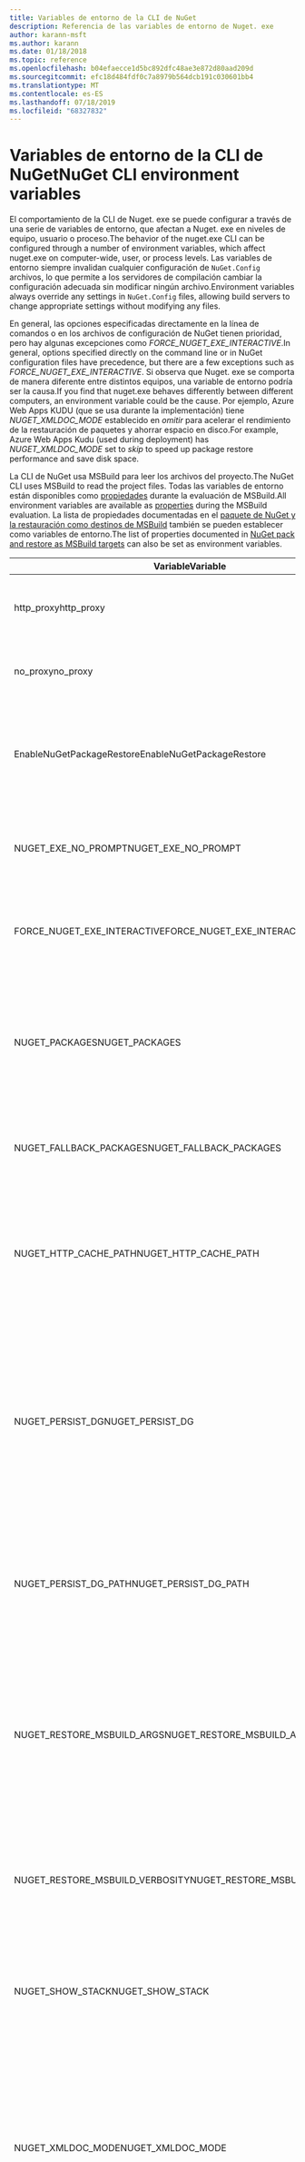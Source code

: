 ```yaml
---
title: Variables de entorno de la CLI de NuGet
description: Referencia de las variables de entorno de Nuget. exe
author: karann-msft
ms.author: karann
ms.date: 01/18/2018
ms.topic: reference
ms.openlocfilehash: b04efaecce1d5bc892dfc48ae3e872d80aad209d
ms.sourcegitcommit: efc18d484fdf0c7a8979b564dcb191c030601bb4
ms.translationtype: MT
ms.contentlocale: es-ES
ms.lasthandoff: 07/18/2019
ms.locfileid: "68327832"
---
```

# <a name="nuget-cli-environment-variables"></a><span data-ttu-id="420d1-103">Variables de entorno de la CLI de NuGet</span><span class="sxs-lookup"><span data-stu-id="420d1-103">NuGet CLI environment variables</span></span>

<span data-ttu-id="420d1-104">El comportamiento de la CLI de Nuget. exe se puede configurar a través de una serie de variables de entorno, que afectan a Nuget. exe en niveles de equipo, usuario o proceso.</span><span class="sxs-lookup"><span data-stu-id="420d1-104">The behavior of the nuget.exe CLI can be configured through a number of environment variables, which affect nuget.exe on computer-wide, user, or process levels.</span></span> <span data-ttu-id="420d1-105">Las variables de entorno siempre invalidan cualquier configuración de `NuGet.Config` archivos, lo que permite a los servidores de compilación cambiar la configuración adecuada sin modificar ningún archivo.</span><span class="sxs-lookup"><span data-stu-id="420d1-105">Environment variables always override any settings in `NuGet.Config` files, allowing build servers to change appropriate settings without modifying any files.</span></span>

<span data-ttu-id="420d1-106">En general, las opciones especificadas directamente en la línea de comandos o en los archivos de configuración de NuGet tienen prioridad, pero hay algunas excepciones como *FORCE_NUGET_EXE_INTERACTIVE*.</span><span class="sxs-lookup"><span data-stu-id="420d1-106">In general, options specified directly on the command line or in NuGet configuration files have precedence, but there are a few exceptions such as *FORCE_NUGET_EXE_INTERACTIVE*.</span></span> <span data-ttu-id="420d1-107">Si observa que Nuget. exe se comporta de manera diferente entre distintos equipos, una variable de entorno podría ser la causa.</span><span class="sxs-lookup"><span data-stu-id="420d1-107">If you find that nuget.exe behaves differently between different computers, an environment variable could be the cause.</span></span> <span data-ttu-id="420d1-108">Por ejemplo, Azure Web Apps KUDU (que se usa durante la implementación) tiene *NUGET_XMLDOC_MODE* establecido en *omitir* para acelerar el rendimiento de la restauración de paquetes y ahorrar espacio en disco.</span><span class="sxs-lookup"><span data-stu-id="420d1-108">For example, Azure Web Apps Kudu (used during deployment) has *NUGET_XMLDOC_MODE* set to *skip* to speed up package restore performance and save disk space.</span></span>

<span data-ttu-id="420d1-109">La CLI de NuGet usa MSBuild para leer los archivos del proyecto.</span><span class="sxs-lookup"><span data-stu-id="420d1-109">The NuGet CLI uses MSBuild to read the project files.</span></span> <span data-ttu-id="420d1-110">Todas las variables de entorno están disponibles como [propiedades](/visualstudio/msbuild/msbuild-command-line-reference) durante la evaluación de MSBuild.</span><span class="sxs-lookup"><span data-stu-id="420d1-110">All environment variables are available as [properties](/visualstudio/msbuild/msbuild-command-line-reference) during the MSBuild evaluation.</span></span>
<span data-ttu-id="420d1-111">La lista de propiedades documentadas en el [paquete de NuGet y la restauración como destinos de MSBuild](../msbuild-targets.md#restore-properties) también se pueden establecer como variables de entorno.</span><span class="sxs-lookup"><span data-stu-id="420d1-111">The list of properties documented in [NuGet pack and restore as MSBuild targets](../msbuild-targets.md#restore-properties) can also be set as environment variables.</span></span>

| <span data-ttu-id="420d1-112">Variable</span><span class="sxs-lookup"><span data-stu-id="420d1-112">Variable</span></span> | <span data-ttu-id="420d1-113">DESCRIPCIÓN</span><span class="sxs-lookup"><span data-stu-id="420d1-113">Description</span></span> | <span data-ttu-id="420d1-114">Comentarios</span><span class="sxs-lookup"><span data-stu-id="420d1-114">Remarks</span></span> |
| --- | --- | --- |
| <span data-ttu-id="420d1-115">http_proxy</span><span class="sxs-lookup"><span data-stu-id="420d1-115">http_proxy</span></span> | <span data-ttu-id="420d1-116">Proxy http usado para las operaciones HTTP de NuGet.</span><span class="sxs-lookup"><span data-stu-id="420d1-116">Http proxy used for NuGet HTTP operations.</span></span> | <span data-ttu-id="420d1-117">Esto se especificaría como `http://<username>:<password>@proxy.com`.</span><span class="sxs-lookup"><span data-stu-id="420d1-117">This would be specified as `http://<username>:<password>@proxy.com`.</span></span> |
| <span data-ttu-id="420d1-118">no_proxy</span><span class="sxs-lookup"><span data-stu-id="420d1-118">no_proxy</span></span> | <span data-ttu-id="420d1-119">Configura los dominios para omitir el uso de proxy.</span><span class="sxs-lookup"><span data-stu-id="420d1-119">Configures domains to bypass from using proxy.</span></span> | <span data-ttu-id="420d1-120">Se especifica como dominios separados por comas (,).</span><span class="sxs-lookup"><span data-stu-id="420d1-120">Specified as domains separated by comma (,).</span></span> |
| <span data-ttu-id="420d1-121">EnableNuGetPackageRestore</span><span class="sxs-lookup"><span data-stu-id="420d1-121">EnableNuGetPackageRestore</span></span> | <span data-ttu-id="420d1-122">Marca para si NuGet debe conceder implícitamente el consentimiento si lo requiere el paquete en la restauración.</span><span class="sxs-lookup"><span data-stu-id="420d1-122">Flag for if NuGet should implicitly grant consent if that's required by package on restore.</span></span> | <span data-ttu-id="420d1-123">La marca especificada se trata como *true* o *1*, cualquier otro valor tratado como marca no establecido.</span><span class="sxs-lookup"><span data-stu-id="420d1-123">Specified flag is treated as *true* or *1*, any other value treated as flag not set.</span></span> |
| <span data-ttu-id="420d1-124">NUGET_EXE_NO_PROMPT</span><span class="sxs-lookup"><span data-stu-id="420d1-124">NUGET_EXE_NO_PROMPT</span></span> | <span data-ttu-id="420d1-125">Impide que el archivo exe solicite las credenciales.</span><span class="sxs-lookup"><span data-stu-id="420d1-125">Prevents the exe for prompting for credentials.</span></span> | <span data-ttu-id="420d1-126">Cualquier valor excepto null o una cadena vacía se tratará como esta marca establecida en true.</span><span class="sxs-lookup"><span data-stu-id="420d1-126">Any value except null or empty string will be treated as this flag set/true.</span></span> |
| <span data-ttu-id="420d1-127">FORCE_NUGET_EXE_INTERACTIVE</span><span class="sxs-lookup"><span data-stu-id="420d1-127">FORCE_NUGET_EXE_INTERACTIVE</span></span> | <span data-ttu-id="420d1-128">Variable de entorno global para forzar el modo interactivo.</span><span class="sxs-lookup"><span data-stu-id="420d1-128">Global environment variable to force interactive mode.</span></span> | <span data-ttu-id="420d1-129">Cualquier valor excepto null o una cadena vacía se tratará como esta marca establecida en true.</span><span class="sxs-lookup"><span data-stu-id="420d1-129">Any value except null or empty string will be treated as this flag set/true.</span></span> |
| <span data-ttu-id="420d1-130">NUGET_PACKAGES</span><span class="sxs-lookup"><span data-stu-id="420d1-130">NUGET_PACKAGES</span></span> | <span data-ttu-id="420d1-131">Ruta de acceso que se va a usar para la carpeta *global-Packages* , tal y como se describe en [Administración de paquetes globales y carpetas de caché](../../consume-packages/managing-the-global-packages-and-cache-folders.md).</span><span class="sxs-lookup"><span data-stu-id="420d1-131">Path to use for the *global-packages* folder as described on [Managing the global packages and cache folders](../../consume-packages/managing-the-global-packages-and-cache-folders.md).</span></span> | <span data-ttu-id="420d1-132">Se especifica como ruta de acceso absoluta.</span><span class="sxs-lookup"><span data-stu-id="420d1-132">Specified as absolute path.</span></span> |
| <span data-ttu-id="420d1-133">NUGET_FALLBACK_PACKAGES</span><span class="sxs-lookup"><span data-stu-id="420d1-133">NUGET_FALLBACK_PACKAGES</span></span> | <span data-ttu-id="420d1-134">Carpetas globales de paquetes de reserva.</span><span class="sxs-lookup"><span data-stu-id="420d1-134">Global fallback packages folders.</span></span> | <span data-ttu-id="420d1-135">Rutas de acceso de carpeta absolutas separadas por punto y coma (;).</span><span class="sxs-lookup"><span data-stu-id="420d1-135">Absolute folder paths separated by semicolon (;).</span></span> |
| <span data-ttu-id="420d1-136">NUGET_HTTP_CACHE_PATH</span><span class="sxs-lookup"><span data-stu-id="420d1-136">NUGET_HTTP_CACHE_PATH</span></span> | <span data-ttu-id="420d1-137">Ruta de acceso que se va a usar para la carpeta *http-cache* , tal y como se describe en [Administración de paquetes globales y carpetas de caché](../../consume-packages/managing-the-global-packages-and-cache-folders.md).</span><span class="sxs-lookup"><span data-stu-id="420d1-137">Path to use for the *http-cache* folder as described on [Managing the global packages and cache folders](../../consume-packages/managing-the-global-packages-and-cache-folders.md).</span></span> | <span data-ttu-id="420d1-138">Se especifica como ruta de acceso absoluta.</span><span class="sxs-lookup"><span data-stu-id="420d1-138">Specified as absolute path.</span></span> |
| <span data-ttu-id="420d1-139">NUGET_PERSIST_DG</span><span class="sxs-lookup"><span data-stu-id="420d1-139">NUGET_PERSIST_DG</span></span> | <span data-ttu-id="420d1-140">Marca que indica si se deben conservar los archivos DG (datos recopilados de MSBuild).</span><span class="sxs-lookup"><span data-stu-id="420d1-140">Flag indicating if dg files (data collected from MSBuild) should be persisted.</span></span> | <span data-ttu-id="420d1-141">Especificado como *true* o *false* (valor predeterminado), si NUGET_PERSIST_DG_PATH no establecido se almacenará en el directorio temporal (carpeta NuGetScratch en el directorio temporal del entorno actual).</span><span class="sxs-lookup"><span data-stu-id="420d1-141">Specified as *true* or *false* (default), if NUGET_PERSIST_DG_PATH not set will be stored to temporary directory (NuGetScratch folder in current environment temp directory).</span></span> |
| <span data-ttu-id="420d1-142">NUGET_PERSIST_DG_PATH</span><span class="sxs-lookup"><span data-stu-id="420d1-142">NUGET_PERSIST_DG_PATH</span></span> | <span data-ttu-id="420d1-143">Ruta de acceso para conservar los archivos DG.</span><span class="sxs-lookup"><span data-stu-id="420d1-143">Path to persist dg files.</span></span> | <span data-ttu-id="420d1-144">Especificado como ruta de acceso absoluta, esta opción solo se utiliza cuando *NUGET_PERSIST_DG* está establecido en true.</span><span class="sxs-lookup"><span data-stu-id="420d1-144">Specified as absolute path, this option is only used when *NUGET_PERSIST_DG* is set to true.</span></span> |
| <span data-ttu-id="420d1-145">NUGET_RESTORE_MSBUILD_ARGS</span><span class="sxs-lookup"><span data-stu-id="420d1-145">NUGET_RESTORE_MSBUILD_ARGS</span></span> | <span data-ttu-id="420d1-146">Establece argumentos de MSBuild adicionales.</span><span class="sxs-lookup"><span data-stu-id="420d1-146">Sets additional MSBuild arguments.</span></span> | <span data-ttu-id="420d1-147">Pasar argumentos idénticos a cómo pasarlos a MSBuild. exe.</span><span class="sxs-lookup"><span data-stu-id="420d1-147">Pass arguments identical to how you would pass them to msbuild.exe.</span></span> <span data-ttu-id="420d1-148">Un ejemplo de configuración de una propiedad de proyecto foo desde la línea de comandos a la barra de valores sería/p: foo = bar</span><span class="sxs-lookup"><span data-stu-id="420d1-148">An example of setting a project property Foo from the command line to value Bar would be /p:Foo=Bar</span></span> |
| <span data-ttu-id="420d1-149">NUGET_RESTORE_MSBUILD_VERBOSITY</span><span class="sxs-lookup"><span data-stu-id="420d1-149">NUGET_RESTORE_MSBUILD_VERBOSITY</span></span> | <span data-ttu-id="420d1-150">Establece el nivel de detalle del registro de MSBuild.</span><span class="sxs-lookup"><span data-stu-id="420d1-150">Sets the MSBuild log verbosity.</span></span> | <span data-ttu-id="420d1-151">El valor predeterminado es *Quiet* ("/v: q").</span><span class="sxs-lookup"><span data-stu-id="420d1-151">Default is *quiet* ("/v:q").</span></span> <span data-ttu-id="420d1-152">Valores posibles *q [uiet]* , *m [inimal]* , *n [Ormal]* , *d [etailed]* y *Diag [nostic]* .</span><span class="sxs-lookup"><span data-stu-id="420d1-152">Possible values *q[uiet]*, *m[inimal]*, *n[ormal]*, *d[etailed]*, and *diag[nostic]*.</span></span> |
| <span data-ttu-id="420d1-153">NUGET_SHOW_STACK</span><span class="sxs-lookup"><span data-stu-id="420d1-153">NUGET_SHOW_STACK</span></span> | <span data-ttu-id="420d1-154">Determina si se debe mostrar al usuario la excepción completa (incluido el seguimiento de la pila).</span><span class="sxs-lookup"><span data-stu-id="420d1-154">Determines whether the full exception (including stack trace) should be displayed to the user.</span></span> | <span data-ttu-id="420d1-155">Se especifica como *true* o *false* (valor predeterminado).</span><span class="sxs-lookup"><span data-stu-id="420d1-155">Specified as *true* or *false* (default).</span></span> |
| <span data-ttu-id="420d1-156">NUGET_XMLDOC_MODE</span><span class="sxs-lookup"><span data-stu-id="420d1-156">NUGET_XMLDOC_MODE</span></span> | <span data-ttu-id="420d1-157">Determina cómo se deben controlar los ensamblados de extracción del archivo de documentación XML.</span><span class="sxs-lookup"><span data-stu-id="420d1-157">Determines how assemblies XML documentation file extraction should be handled.</span></span> | <span data-ttu-id="420d1-158">Los modos admitidos son *omitir* (no extraer archivos de documentación XML), *comprimir* (almacenar archivos de documento XML como archivo zip) o *ninguno* (predeterminado, tratar archivos de documento XML como archivos normales).</span><span class="sxs-lookup"><span data-stu-id="420d1-158">Supported modes are *skip* (do not extract XML documentation files), *compress* (store XML doc files as a zip archive) or *none* (default, treat XML doc files as regular files).</span></span> |
| <span data-ttu-id="420d1-159">NUGET_CERT_REVOCATION_MODE</span><span class="sxs-lookup"><span data-stu-id="420d1-159">NUGET_CERT_REVOCATION_MODE</span></span> | <span data-ttu-id="420d1-160">Determina cómo se realiza la comprobación de estado de revocación del certificado utilizado para firmar un paquete cuando se instala o restaura un paquete firmado.</span><span class="sxs-lookup"><span data-stu-id="420d1-160">Determines how the revocation status check of the certificate used to sign a package, is performed when a signed package is installed or restored.</span></span> <span data-ttu-id="420d1-161">Cuando no se `online`establece, el valor predeterminado es.</span><span class="sxs-lookup"><span data-stu-id="420d1-161">When not set, defaults to `online`.</span></span>| <span data-ttu-id="420d1-162">Valores posibles *en línea* (valor predeterminado), *sin conexión*.</span><span class="sxs-lookup"><span data-stu-id="420d1-162">Possible values *online* (default), *offline*.</span></span>  <span data-ttu-id="420d1-163">Relacionado con [NU3028](../errors-and-warnings/NU3028.md)</span><span class="sxs-lookup"><span data-stu-id="420d1-163">Related to [NU3028](../errors-and-warnings/NU3028.md)</span></span> |

